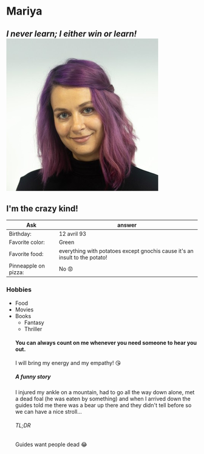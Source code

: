 # Mariya
*I never learn; I either win or learn!*
![alt text](img/Photo.jpg)
-----
## I'm the crazy kind!
|Ask|answer|
|-----|-----|
|Birthday:|12 avril 93|
|Favorite color:|Green|
|Favorite food:|everything with potatoes except gnochis cause it's an insult to the potato!|
|Pinneapple on pizza:|No :rage:|
### Hobbies
* Food
* Movies
* Books
  - Fantasy
  - Thriller
  #### You can always count on me whenever you need someone to hear you out.
  I will bring my energy and my empathy! :kissing_heart:
  ##### A funny story
  I injured my ankle on a mountain, had to go all the way down alone, met a dead foal (he was eaten by something) and when I arrived down the guides told me there was a bear up there and they didn't tell before so we can have a nice stroll...
  ###### TL;DR
  Guides want people dead :joy:
